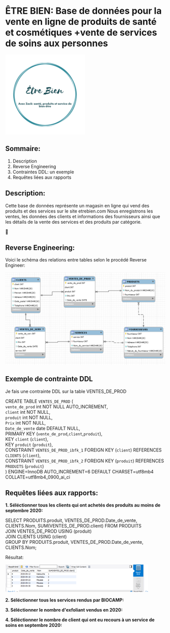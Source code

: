 # ÊTRE BIEN: Base de données pour la vente en ligne de produits de santé et cosmétiques +vente de services de soins aux personnes

<img src="https://github.com/CollegeBoreal/INF1006-202-20A-01/blob/master/3.DDL-DCL/300115140/images/Eblogo.png" width="250">

## Sommaire:

  1. Description
  2. Reverse Engineering
  3. Contraintes DDL: un exemple
  4. Requêtes liées aux rapports


## Description:

Cette base de données représente un magasin en ligne qui vend des produits et des services sur le site etrebien.com 
Nous enregistrons les ventes, les données des clients et informations des fournisseurs ainsi que les détails de la vente des services et des produits par catégorie.


:whale:

## Reverse Engineering:

Voici le schéma des relations entre tables selon le procédé Reverse Engineer:



![image](images/eng17.PNG) 

## Exemple de contrainte DDL

Je fais une contrainte DDL sur la table VENTES_DE_PROD

CREATE TABLE `VENTES_DE_PROD` (  
  `vente_de_prod` int NOT NULL AUTO_INCREMENT,  
  `client` int NOT NULL,  
  `produit` int NOT NULL,  
  `Prix` int NOT NULL,  
  `Date_de_vente` date DEFAULT NULL,  
  PRIMARY KEY (`vente_de_prod`,`client`,`produit`),   
  KEY `client` (`client`),  
  KEY `produit` (`produit`),   
  CONSTRAINT `VENTES_DE_PROD_ibfk_1` FOREIGN KEY (`client`) REFERENCES `CLIENTS` (`client`),  
  CONSTRAINT `VENTES_DE_PROD_ibfk_2` FOREIGN KEY (`produit`) REFERENCES `PRODUITS` (`produit`)   
) ENGINE=InnoDB AUTO_INCREMENT=6 DEFAULT CHARSET=utf8mb4 COLLATE=utf8mb4_0900_ai_ci  


## Requêtes liées aux rapports:

**1. Séléctionner tous les clients qui ont achetés des produits au moins de septembre 2020:**

SELECT PRODUITS.produit, VENTES_DE_PROD.Date_de_vente, CLIENTS.Nom, SUM(VENTES_DE_PROD.client) FROM PRODUITS  
JOIN VENTES_DE_PROD USING (produit)  
JOIN CLIENTS USING (client)  
GROUP BY PRODUITS.produit, VENTES_DE_PROD.Date_de_vente, CLIENTS.Nom;  

Résultat:

<img src="https://github.com/CollegeBoreal/INF1006-202-20A-01/blob/master/3.DDL-DCL/300115140/images/req1.PNG" width="450">


**2. Séléctionner tous les services rendus par BIOCAMP:**



**3. Séléctionner le nombre d'exfoliant vendus en 2020:**



**4. Séléctionner le nombre de client qui ont eu recours à un service de soins en septembre 2020:**








